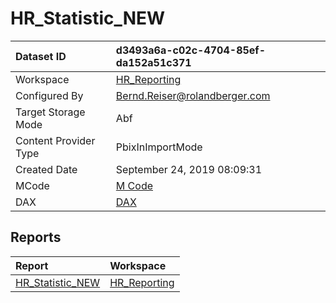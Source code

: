 



# HR_Statistic_NEW

|Dataset ID|d3493a6a-c02c-4704-85ef-da152a51c371|
| :--- | :--- |
|Workspace|[HR_Reporting](../Workspaces/HR_Reporting.md)|
|Configured By|Bernd.Reiser@rolandberger.com|
|Target Storage Mode|Abf|
|Content Provider Type|PbixInImportMode|
|Created Date|September 24, 2019 08:09:31|
|MCode|[M Code](./HR_Statistic_NEW/mcode.md)|
|DAX|[DAX](./HR_Statistic_NEW/dax.md)|

## Reports

|Report|Workspace|
| :--- | :--- |
|[HR_Statistic_NEW](../Reports/HR_Statistic_NEW.md)|[HR_Reporting](../Workspaces/HR_Reporting.md)|
